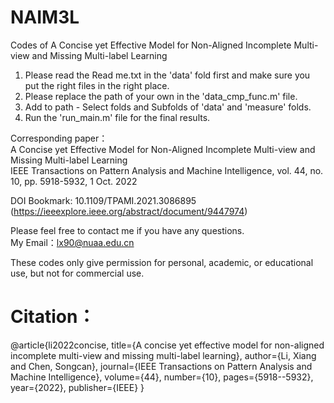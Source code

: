 # NAIM3L
Codes of A Concise yet Effective Model for Non-Aligned Incomplete Multi-view and Missing Multi-label Learning

1. Please read the Read me.txt in the 'data' fold first and make sure you put the right files in the right place.
2. Please replace the path of your own in the 'data_cmp_func.m' file.
3. Add to path - Select folds and Subfolds of 'data' and  'measure' folds. 
4. Run the 'run_main.m' file for the final results. 



Corresponding paper：  
A Concise yet Effective Model for Non-Aligned Incomplete Multi-view and Missing Multi-label Learning  
IEEE Transactions on Pattern Analysis and Machine Intelligence, vol. 44, no. 10, pp. 5918-5932, 1 Oct. 2022 

DOI Bookmark: 10.1109/TPAMI.2021.3086895  
(https://ieeexplore.ieee.org/abstract/document/9447974)


Please feel free to contact me if you have any questions.  
My Email：lx90@nuaa.edu.cn

These codes only give permission for personal, academic, or educational use, but not for commercial use.

# Citation：

@article{li2022concise,
  title={A concise yet effective model for non-aligned incomplete multi-view and missing multi-label learning},
  author={Li, Xiang and Chen, Songcan},
  journal={IEEE Transactions on Pattern Analysis and Machine Intelligence},
  volume={44},
  number={10},
  pages={5918--5932},
  year={2022},
  publisher={IEEE}
}

